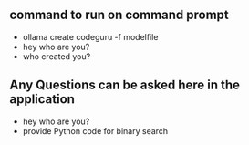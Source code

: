 ## command to run on command prompt
- ollama create codeguru -f modelfile
- hey who are you?
- who created you?


## Any Questions can be asked here in the application
- hey who are you?
- provide Python code for binary search